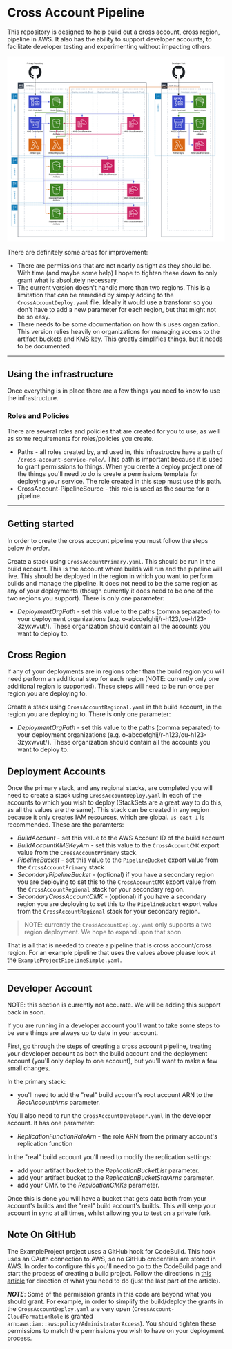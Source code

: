 Cross Account Pipeline
============================

This repository is designed to help build out a cross account, cross region, pipeline in AWS. It also has the ability to support developer accounts, to facilitate developer testing and experimenting without impacting others.

![alt text](CrossAccountPipeline.png "Cross Account Pipeline Diagram")

There are definitely some areas for improvement:
- There are permissions that are not nearly as tight as they should be. With time (and maybe some help) I hope to tighten these down to only grant what is absolutely necessary.
- The current version doesn't handle more than two regions. This is a limitation that can be remedied by simply adding to the `CrossAccountDeploy.yaml` file. Ideally it would use a transform so you don't have to add a new parameter for each region, but that might not be so easy.
- There needs to be some documentation on how this uses organization. This version relies heavily on organizations for managing access to the artifact buckets and KMS key. This greatly simplifies things, but it needs to be documented.

---
## Using the infrastructure

Once everything is in place there are a few things you need to know to use the infrastructure.

### Roles and Policies
There are several roles and policies that are created for you to use, as well as some requirements for roles/policies you create.

- Paths - all roles created by, and used in, this infrastructre have a path of `/cross-account-service-role/`. This path is important because it is used to grant permissions to things. When you create a deploy project one of the things you'll need to do is create a permissions template for deploying your service. The role created in this step must use this path.
- CrossAccount-PipelineSource - this role is used as the source for a pipeline.

---
## Getting started

In order to create the cross account pipeline you must follow the steps below *in order*.

Create a stack using `CrossAccountPrimary.yaml`. This should be run in the build account. This is the account where builds will run and the pipeline will live. This should be deployed in the region in which you want to perform builds and manage the pipeline. It does not need to be the same region as any of your deployments (though currently it does need to be one of the two regions you support). There is only one parameter:

- _DeploymentOrgPath_ - set this value to the paths (comma separated) to your deployment organizations (e.g. o-abcdefghij/r-h123/ou-h123-3zyxwvut/). These organization should contain all the accounts you want to deploy to.

## Cross Region

If any of your deployments are in regions other than the build region you will need perform an additional step for each region (NOTE: currently only one additional region is supported). These steps will need to be run once per region you are deploying to.

Create a stack using `CrossAccountRegional.yaml` in the build account, in the region you are deploying to. There is only one parameter:

- _DeploymentOrgPath_ - set this value to the paths (comma separated) to your deployment organizations (e.g. o-abcdefghij/r-h123/ou-h123-3zyxwvut/). These organization should contain all the accounts you want to deploy to.

## Deployment Accounts

Once the primary stack, and any regional stacks, are completed you will need to create a stack using `CrossAccountDeploy.yaml` in each of the accounts to which you wish to deploy (StackSets are a great way to do this, as all the values are the same). This stack can be created in any region because it only creates IAM resources, which are global. `us-east-1` is recommended. These are the paramters:

- _BuildAccount_ - set this value to the AWS Account ID of the build account
- _BuildAccountKMSKeyArn_ - set this value to the `CrossAccountCMK` export value from the `CrossAccountPrimary` stack.
- _PipelineBucket_ - set this value to the `PipelineBucket` export value from the `CrossAccountPrimary` stack
- _SecondaryPipelineBucket_ - (optional) if you have a secondary region you are deploying to set this to the `CrossAccountCMK` export value from the `CrossAccountRegional` stack for your secondary region.
- _SecondaryCrossAccountCMK_ - (optional) if you have a secondary region you are deploying to set this to the `PipelineBucket` export value from the `CrossAccountRegional` stack for your secondary region.

> NOTE: currently the `CrossAccountDeploy.yaml` only supports a two region deployment. We hope to expand upon that soon.


That is all that is needed to create a pipeline that is cross account/cross region. For an example pipeline that uses the values above please look at the `ExampleProjectPipelineSimple.yaml`.

---
## Developer Account

NOTE: this section is currently not accurate. We will be adding this support back in soon.

If you are running in a developer account you'll want to take some steps to be sure things are always up to date in your account.

First, go through the steps of creating a cross account pipeline, treating your developer account as both the build account and the deployment account (you'll only deploy to one account), but you'll want to make a few small changes.

In the primary stack:
- you'll need to add the "real" build account's root account ARN to the _RootAccountArns_ parameter.

You'll also need to run the `CrossAccountDeveloper.yaml` in the developer account. It has one parameter:
- _ReplicationFunctionRoleArn_ - the role ARN from the primary account's replication function

In the "real" build account you'll need to modify the replication settings:
- add your artifact bucket to the _ReplicationBucketList_ parameter.
- add your artifact bucket to the _ReplicationBucketStarArns_ parameter.
- add your CMK to the _ReplicationCMKs_ parameter.

Once this is done you will have a bucket that gets data both from your account's builds and the "real" build account's builds. This will keep your account in sync at all times, whilst allowing you to test on a private fork.


Note On GitHub
----------------
The ExampleProject project uses a GitHub hook for CodeBuild. This hook uses an OAuth connection to AWS, so no GitHub credentials are stored in AWS. In order to configure this you'll need to go to the CodeBuild page and start the process of creating a build project. Follow the directions in [this article](https://www.itonaut.com/2018/06/18/use-github-source-in-aws-codebuild-project-using-aws-cloudformation/) for direction of what you need to do (just the last part of the article).

**_NOTE_**: Some of the permission grants in this code are beyond what you should grant. For example, in order to simplify the build/deploy the grants in the `CrossAccountDeploy.yaml` are very open (`CrossAccount-CloudFormationRole` is granted `arn:aws:iam::aws:policy/AdministratorAccess`). You should tighten these permissions to match the permissions you wish to have on your deployment process.
